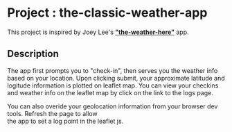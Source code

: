 # Project : the-classic-weather-app

This project is inspired by Joey Lee's **["the-weather-here"](https://github.com/joeyklee/the-weather-here)** app.

## Description
The app first prompts you to "check-in", then serves you the weather info based on your location.
Upon clicking submit, your approximate latitude and logitude information is plotted on leaflet map.
You can view your checkins and weather info on the leaflet map by click on the link to the logs page. 

You can also overide your geolocation information from your browser dev tools. Refresh the page to allow \
the app to set a log point in the leaflet js.

